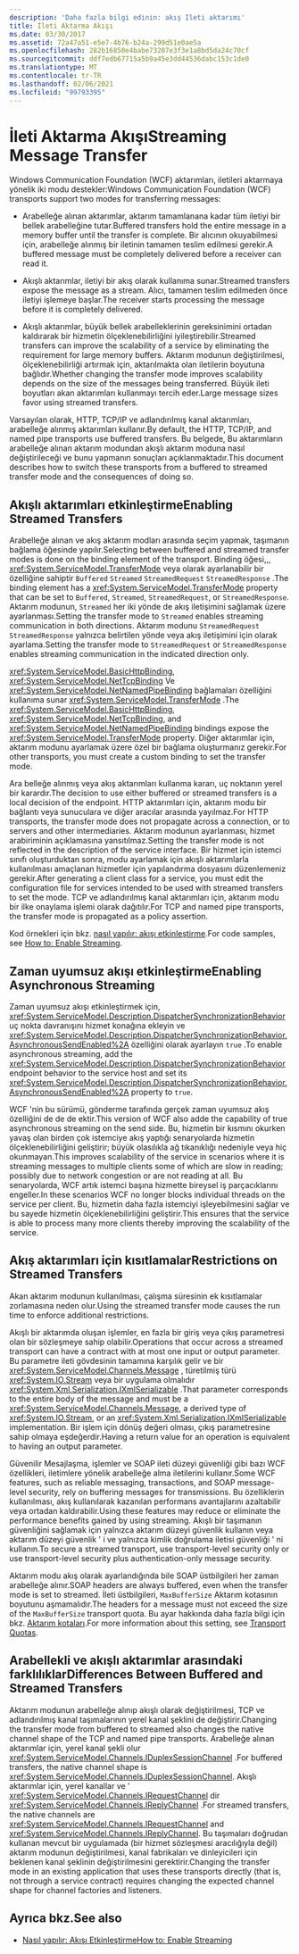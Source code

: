 ```yaml
---
description: 'Daha fazla bilgi edinin: akış Ileti aktarımı'
title: İleti Aktarma Akışı
ms.date: 03/30/2017
ms.assetid: 72a47a51-e5e7-4b76-b24a-299d51e0ae5a
ms.openlocfilehash: 282b16850e4babe73207e3f3e1a8bd5da24c70cf
ms.sourcegitcommit: ddf7edb67715a5b9a45e3dd44536dabc153c1de0
ms.translationtype: MT
ms.contentlocale: tr-TR
ms.lasthandoff: 02/06/2021
ms.locfileid: "99793395"
---
```

# <a name="streaming-message-transfer"></a><span data-ttu-id="daf77-103">İleti Aktarma Akışı</span><span class="sxs-lookup"><span data-stu-id="daf77-103">Streaming Message Transfer</span></span>

<span data-ttu-id="daf77-104">Windows Communication Foundation (WCF) aktarımları, iletileri aktarmaya yönelik iki modu destekler:</span><span class="sxs-lookup"><span data-stu-id="daf77-104">Windows Communication Foundation (WCF) transports support two modes for transferring messages:</span></span>  
  
- <span data-ttu-id="daf77-105">Arabelleğe alınan aktarımlar, aktarım tamamlanana kadar tüm iletiyi bir bellek arabelleğine tutar.</span><span class="sxs-lookup"><span data-stu-id="daf77-105">Buffered transfers hold the entire message in a memory buffer until the transfer is complete.</span></span> <span data-ttu-id="daf77-106">Bir alıcının okuyabilmesi için, arabelleğe alınmış bir iletinin tamamen teslim edilmesi gerekir.</span><span class="sxs-lookup"><span data-stu-id="daf77-106">A buffered message must be completely delivered before a receiver can read it.</span></span>  
  
- <span data-ttu-id="daf77-107">Akışlı aktarımlar, iletiyi bir akış olarak kullanıma sunar.</span><span class="sxs-lookup"><span data-stu-id="daf77-107">Streamed transfers expose the message as a stream.</span></span> <span data-ttu-id="daf77-108">Alıcı, tamamen teslim edilmeden önce iletiyi işlemeye başlar.</span><span class="sxs-lookup"><span data-stu-id="daf77-108">The receiver starts processing the message before it is completely delivered.</span></span>  
  
- <span data-ttu-id="daf77-109">Akışlı aktarımlar, büyük bellek arabelleklerinin gereksinimini ortadan kaldırarak bir hizmetin ölçeklenebilirliğini iyileştirebilir.</span><span class="sxs-lookup"><span data-stu-id="daf77-109">Streamed transfers can improve the scalability of a service by eliminating the requirement for large memory buffers.</span></span> <span data-ttu-id="daf77-110">Aktarım modunun değiştirilmesi, ölçeklenebilirliği artırmak için, aktarılmakta olan iletilerin boyutuna bağlıdır.</span><span class="sxs-lookup"><span data-stu-id="daf77-110">Whether changing the transfer mode improves scalability depends on the size of the messages being transferred.</span></span> <span data-ttu-id="daf77-111">Büyük ileti boyutları akan aktarımları kullanmayı tercih eder.</span><span class="sxs-lookup"><span data-stu-id="daf77-111">Large message sizes favor using streamed transfers.</span></span>  
  
 <span data-ttu-id="daf77-112">Varsayılan olarak, HTTP, TCP/IP ve adlandırılmış kanal aktarımları, arabelleğe alınmış aktarımları kullanır.</span><span class="sxs-lookup"><span data-stu-id="daf77-112">By default, the HTTP, TCP/IP, and named pipe transports use buffered transfers.</span></span> <span data-ttu-id="daf77-113">Bu belgede, Bu aktarımların arabelleğe alınan aktarım modundan akışlı aktarım moduna nasıl değiştirileceği ve bunu yapmanın sonuçları açıklanmaktadır.</span><span class="sxs-lookup"><span data-stu-id="daf77-113">This document describes how to switch these transports from a buffered to streamed transfer mode and the consequences of doing so.</span></span>  
  
## <a name="enabling-streamed-transfers"></a><span data-ttu-id="daf77-114">Akışlı aktarımları etkinleştirme</span><span class="sxs-lookup"><span data-stu-id="daf77-114">Enabling Streamed Transfers</span></span>  

 <span data-ttu-id="daf77-115">Arabelleğe alınan ve akış aktarım modları arasında seçim yapmak, taşımanın bağlama öğesinde yapılır.</span><span class="sxs-lookup"><span data-stu-id="daf77-115">Selecting between buffered and streamed transfer modes is done on the binding element of the transport.</span></span> <span data-ttu-id="daf77-116">Binding öğesi,,, <xref:System.ServiceModel.TransferMode> veya olarak ayarlanabilir bir özelliğine sahiptir `Buffered` `Streamed` `StreamedRequest` `StreamedResponse` .</span><span class="sxs-lookup"><span data-stu-id="daf77-116">The binding element has a <xref:System.ServiceModel.TransferMode> property that can be set to `Buffered`, `Streamed`, `StreamedRequest`, or `StreamedResponse`.</span></span> <span data-ttu-id="daf77-117">Aktarım modunun, `Streamed` her iki yönde de akış iletişimini sağlamak üzere ayarlanması.</span><span class="sxs-lookup"><span data-stu-id="daf77-117">Setting the transfer mode to `Streamed` enables streaming communication in both directions.</span></span> <span data-ttu-id="daf77-118">Aktarım modunu `StreamedRequest` `StreamedResponse` yalnızca belirtilen yönde veya akış iletişimini için olarak ayarlama.</span><span class="sxs-lookup"><span data-stu-id="daf77-118">Setting the transfer mode to `StreamedRequest` or `StreamedResponse` enables streaming communication in the indicated direction only.</span></span>  
  
 <span data-ttu-id="daf77-119"><xref:System.ServiceModel.BasicHttpBinding>, <xref:System.ServiceModel.NetTcpBinding> Ve <xref:System.ServiceModel.NetNamedPipeBinding> bağlamaları özelliğini kullanıma sunar <xref:System.ServiceModel.TransferMode> .</span><span class="sxs-lookup"><span data-stu-id="daf77-119">The <xref:System.ServiceModel.BasicHttpBinding>, <xref:System.ServiceModel.NetTcpBinding>, and <xref:System.ServiceModel.NetNamedPipeBinding> bindings expose the <xref:System.ServiceModel.TransferMode> property.</span></span> <span data-ttu-id="daf77-120">Diğer aktarımlar için, aktarım modunu ayarlamak üzere özel bir bağlama oluşturmanız gerekir.</span><span class="sxs-lookup"><span data-stu-id="daf77-120">For other transports, you must create a custom binding to set the transfer mode.</span></span>  
  
 <span data-ttu-id="daf77-121">Ara belleğe alınmış veya akış aktarımları kullanma kararı, uç noktanın yerel bir karardır.</span><span class="sxs-lookup"><span data-stu-id="daf77-121">The decision to use either buffered or streamed transfers is a local decision of the endpoint.</span></span> <span data-ttu-id="daf77-122">HTTP aktarımları için, aktarım modu bir bağlantı veya sunuculara ve diğer aracılar arasında yayılmaz.</span><span class="sxs-lookup"><span data-stu-id="daf77-122">For HTTP transports, the transfer mode does not propagate across a connection, or to servers and other intermediaries.</span></span> <span data-ttu-id="daf77-123">Aktarım modunun ayarlanması, hizmet arabiriminin açıklamasına yansıtılmaz.</span><span class="sxs-lookup"><span data-stu-id="daf77-123">Setting the transfer mode is not reflected in the description of the service interface.</span></span> <span data-ttu-id="daf77-124">Bir hizmet için istemci sınıfı oluşturduktan sonra, modu ayarlamak için akışlı aktarımlarla kullanılması amaçlanan hizmetler için yapılandırma dosyasını düzenlemeniz gerekir.</span><span class="sxs-lookup"><span data-stu-id="daf77-124">After generating a client class for a service, you must edit the configuration file for services intended to be used with streamed transfers to set the mode.</span></span> <span data-ttu-id="daf77-125">TCP ve adlandırılmış kanal aktarımları için, aktarım modu bir ilke onaylama işlemi olarak dağıtılır.</span><span class="sxs-lookup"><span data-stu-id="daf77-125">For TCP and named pipe transports, the transfer mode is propagated as a policy assertion.</span></span>  
  
 <span data-ttu-id="daf77-126">Kod örnekleri için bkz. [nasıl yapılır: akışı etkinleştirme](how-to-enable-streaming.md).</span><span class="sxs-lookup"><span data-stu-id="daf77-126">For code samples, see [How to: Enable Streaming](how-to-enable-streaming.md).</span></span>  
  
## <a name="enabling-asynchronous-streaming"></a><span data-ttu-id="daf77-127">Zaman uyumsuz akışı etkinleştirme</span><span class="sxs-lookup"><span data-stu-id="daf77-127">Enabling Asynchronous Streaming</span></span>  

 <span data-ttu-id="daf77-128">Zaman uyumsuz akışı etkinleştirmek için,  <xref:System.ServiceModel.Description.DispatcherSynchronizationBehavior> uç nokta davranışını hizmet konağına ekleyin ve <xref:System.ServiceModel.Description.DispatcherSynchronizationBehavior.AsynchronousSendEnabled%2A> özelliğini olarak ayarlayın `true` .</span><span class="sxs-lookup"><span data-stu-id="daf77-128">To enable asynchronous streaming, add the  <xref:System.ServiceModel.Description.DispatcherSynchronizationBehavior> endpoint behavior to the service host and set its <xref:System.ServiceModel.Description.DispatcherSynchronizationBehavior.AsynchronousSendEnabled%2A> property to `true`.</span></span>  
  
 <span data-ttu-id="daf77-129">WCF 'nin bu sürümü, gönderme tarafında gerçek zaman uyumsuz akış özelliğini de de de ektir.</span><span class="sxs-lookup"><span data-stu-id="daf77-129">This version of WCF also adde the capability of true asynchronous streaming on the send side.</span></span> <span data-ttu-id="daf77-130">Bu, hizmetin bir kısmını okurken yavaş olan birden çok istemciye akış yaptığı senaryolarda hizmetin ölçeklenebilirliğini geliştirir; büyük olasılıkla ağ tıkanıklığı nedeniyle veya hiç okunmayan.</span><span class="sxs-lookup"><span data-stu-id="daf77-130">This improves scalability of the service in scenarios where it is streaming messages to multiple clients some of which are slow in reading; possibly due to network congestion or are not reading at all.</span></span> <span data-ttu-id="daf77-131">Bu senaryolarda, WCF artık istemci başına hizmette bireysel iş parçacıklarını engeller.</span><span class="sxs-lookup"><span data-stu-id="daf77-131">In these scenarios WCF no longer blocks individual threads on the service per client.</span></span> <span data-ttu-id="daf77-132">Bu, hizmetin daha fazla istemciyi işleyebilmesini sağlar ve bu sayede hizmetin ölçeklenebilirliğini geliştirir.</span><span class="sxs-lookup"><span data-stu-id="daf77-132">This ensures that the service is able to process many more clients thereby improving the scalability of the service.</span></span>  
  
## <a name="restrictions-on-streamed-transfers"></a><span data-ttu-id="daf77-133">Akış aktarımları için kısıtlamalar</span><span class="sxs-lookup"><span data-stu-id="daf77-133">Restrictions on Streamed Transfers</span></span>  

 <span data-ttu-id="daf77-134">Akan aktarım modunun kullanılması, çalışma süresinin ek kısıtlamalar zorlamasına neden olur.</span><span class="sxs-lookup"><span data-stu-id="daf77-134">Using the streamed transfer mode causes the run time to enforce additional restrictions.</span></span>  
  
 <span data-ttu-id="daf77-135">Akışlı bir aktarımda oluşan işlemler, en fazla bir giriş veya çıkış parametresi olan bir sözleşmeye sahip olabilir.</span><span class="sxs-lookup"><span data-stu-id="daf77-135">Operations that occur across a streamed transport can have a contract with at most one input or output parameter.</span></span> <span data-ttu-id="daf77-136">Bu parametre ileti gövdesinin tamamına karşılık gelir ve bir <xref:System.ServiceModel.Channels.Message> , türetilmiş türü <xref:System.IO.Stream> veya bir uygulama olmalıdır <xref:System.Xml.Serialization.IXmlSerializable> .</span><span class="sxs-lookup"><span data-stu-id="daf77-136">That parameter corresponds to the entire body of the message and must be a <xref:System.ServiceModel.Channels.Message>, a derived type of <xref:System.IO.Stream>, or an <xref:System.Xml.Serialization.IXmlSerializable> implementation.</span></span> <span data-ttu-id="daf77-137">Bir işlem için dönüş değeri olması, çıkış parametresine sahip olmaya eşdeğerdir.</span><span class="sxs-lookup"><span data-stu-id="daf77-137">Having a return value for an operation is equivalent to having an output parameter.</span></span>  
  
 <span data-ttu-id="daf77-138">Güvenilir Mesajlaşma, işlemler ve SOAP ileti düzeyi güvenliği gibi bazı WCF özellikleri, iletimlere yönelik arabelleğe alma iletilerini kullanır.</span><span class="sxs-lookup"><span data-stu-id="daf77-138">Some WCF features, such as reliable messaging, transactions, and SOAP message-level security, rely on buffering messages for transmissions.</span></span> <span data-ttu-id="daf77-139">Bu özelliklerin kullanılması, akış kullanılarak kazanılan performans avantajlarını azaltabilir veya ortadan kaldırabilir.</span><span class="sxs-lookup"><span data-stu-id="daf77-139">Using these features may reduce or eliminate the performance benefits gained by using streaming.</span></span> <span data-ttu-id="daf77-140">Akışlı bir taşımanın güvenliğini sağlamak için yalnızca aktarım düzeyi güvenlik kullanın veya aktarım düzeyi güvenlik ' i ve yalnızca kimlik doğrulama iletisi güvenliği ' ni kullanın.</span><span class="sxs-lookup"><span data-stu-id="daf77-140">To secure a streamed transport, use transport-level security only or use transport-level security plus authentication-only message security.</span></span>  
  
 <span data-ttu-id="daf77-141">Aktarım modu akış olarak ayarlandığında bile SOAP üstbilgileri her zaman arabelleğe alınır.</span><span class="sxs-lookup"><span data-stu-id="daf77-141">SOAP headers are always buffered, even when the transfer mode is set to streamed.</span></span> <span data-ttu-id="daf77-142">İleti üstbilgileri, `MaxBufferSize` Aktarım kotasının boyutunu aşmamalıdır.</span><span class="sxs-lookup"><span data-stu-id="daf77-142">The headers for a message must not exceed the size of the `MaxBufferSize` transport quota.</span></span> <span data-ttu-id="daf77-143">Bu ayar hakkında daha fazla bilgi için bkz. [Aktarım kotaları](transport-quotas.md).</span><span class="sxs-lookup"><span data-stu-id="daf77-143">For more information about this setting, see [Transport Quotas](transport-quotas.md).</span></span>  
  
## <a name="differences-between-buffered-and-streamed-transfers"></a><span data-ttu-id="daf77-144">Arabellekli ve akışlı aktarımlar arasındaki farklılıklar</span><span class="sxs-lookup"><span data-stu-id="daf77-144">Differences Between Buffered and Streamed Transfers</span></span>  

 <span data-ttu-id="daf77-145">Aktarım modunun arabelleğe alınıp akışlı olarak değiştirilmesi, TCP ve adlandırılmış kanal taşımalarının yerel kanal şeklini de değiştirir.</span><span class="sxs-lookup"><span data-stu-id="daf77-145">Changing the transfer mode from buffered to streamed also changes the native channel shape of the TCP and named pipe transports.</span></span> <span data-ttu-id="daf77-146">Arabelleğe alınan aktarımlar için, yerel kanal şekli olur <xref:System.ServiceModel.Channels.IDuplexSessionChannel> .</span><span class="sxs-lookup"><span data-stu-id="daf77-146">For buffered transfers, the native channel shape is <xref:System.ServiceModel.Channels.IDuplexSessionChannel>.</span></span> <span data-ttu-id="daf77-147">Akışlı aktarımlar için, yerel kanallar ve ' <xref:System.ServiceModel.Channels.IRequestChannel> dir <xref:System.ServiceModel.Channels.IReplyChannel> .</span><span class="sxs-lookup"><span data-stu-id="daf77-147">For streamed transfers, the native channels are <xref:System.ServiceModel.Channels.IRequestChannel> and <xref:System.ServiceModel.Channels.IReplyChannel>.</span></span> <span data-ttu-id="daf77-148">Bu taşımaları doğrudan kullanan mevcut bir uygulamada (bir hizmet sözleşmesi aracılığıyla değil) aktarım modunun değiştirilmesi, kanal fabrikaları ve dinleyicileri için beklenen kanal şeklinin değiştirilmesini gerektirir.</span><span class="sxs-lookup"><span data-stu-id="daf77-148">Changing the transfer mode in an existing application that uses these transports directly (that is, not through a service contract) requires changing the expected channel shape for channel factories and listeners.</span></span>  
  
## <a name="see-also"></a><span data-ttu-id="daf77-149">Ayrıca bkz.</span><span class="sxs-lookup"><span data-stu-id="daf77-149">See also</span></span>

- [<span data-ttu-id="daf77-150">Nasıl yapılır: Akışı Etkinleştirme</span><span class="sxs-lookup"><span data-stu-id="daf77-150">How to: Enable Streaming</span></span>](how-to-enable-streaming.md)
